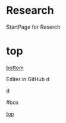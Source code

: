 # Research
StartPage for Reserch


# top


[bottom](#botom)



Editer in GitHub
d


d


#box







[top](#top)
